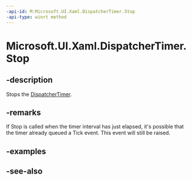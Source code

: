 ```yaml
---
-api-id: M:Microsoft.UI.Xaml.DispatcherTimer.Stop
-api-type: winrt method
---
```


<!-- Method syntax
public void Stop()
-->

# Microsoft.UI.Xaml.DispatcherTimer.Stop

## -description
Stops the [DispatcherTimer](dispatchertimer.md).

## -remarks
If Stop is called when the timer interval has just elapsed, it's possible that the timer already queued a Tick event. This event will still be raised.

## -examples

## -see-also
